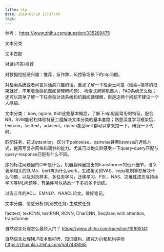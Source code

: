 ```yaml
---
title: nlp
date: 2019-09-10 13:37:40
tags:
---
```


<!-- more -->

参考： <https://www.zhihu.com/question/335289475>

文本分类

文本匹配

对话/问答/推荐

对数据挖掘感兴趣：推荐，反作弊，风控等场景下的nlp问题。

对检索系统或者问答对话感兴趣的话，重点了解一下检索士问答（检索+排序的框架就好，不用着急碰机器阅读理解问题）、检索式闲聊机器人，FAQ系统怎么做；还可以简单了解一下任务型对话系统和机器阅读理解，但是这两个问题不建议一个人瞎搞。

文本分类： bow, ngram, tfidf这些基本概念，了解下nlp里面常用的特征，配合NB，SVM能轻松体验特征工程解决文本分类的基本套路；熟悉深度学习框架后，textcnn，fasttext，adasent，dpcnn甚至bert都可以拿来跑一下，研究一下代码。

匹配任务，花式attention，区分下pointwise，pairwise甚至listwise的选炼方式，提高写复杂网络和调参的能力。尤其可以跑实验感受一下query-query匹配与query-response匹配有什么不同。

序列标注问题里的CRF是什么，机器翻译里提出的transformer的设计细节，语义表示相关的ELMo、bert等为什么work，生成相关的VAE、copy机制等在解决什么问题，以及对抗样本，多任务学习，迁移学习、FSL、NAS、灾难性遗忘与持续学习等ML问题等，有条件可以熟悉一下多机多卡训练。

过去三年的ACL、EMNLP、NAACL论文。做好笔记。

文本分类、情感分析(判别式任务)
生成式任务

fasttext, textCNN, textRNN, RCNN, CharCNN, Seq2seq with attention, transformer

自然语言处理怎么最快入门？
<https://www.zhihu.com/question/19895141>

自然语言处理NLP技术里程碑、知识结构、研究方向和机构导师
<https://zhuanlan.zhihu.com/p/47438065>
